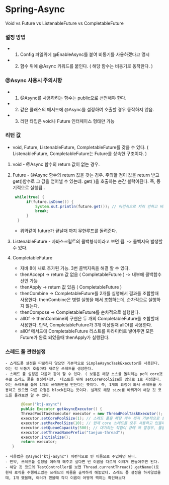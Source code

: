 # Spring-Async
Void vs Future vs ListenableFuture vs CompletableFuture

 ### 설정 방법 
 - 1. Config 파일위에 @EnableAsync를 붙여 비동기를 사용하겠다고 명시
 - 2. 함수 위에 @Async 키워드를 붙인다. ( 해당 함수는 비동기로 동작한다. )
 
 ### @Async 사용시 주의사항
 - 1. @Async를 사용하려는 함수는 public으로 선언해야 한다.
 - 2. 같은 클래스의 메서드에 @Async를 설정하여 호출할 경우 동작하지 않음.
 - 3. 리턴 타입은 void나 Future<V> 인터페이스 형태만 가능
 
 ### 리턴 값
 - void, Future, ListenableFuture, CompletableFuture를 갖을 수 있다.  ( ListenableFuture, CompletableFuture는 Future를 상속한 구조이다. )
  1. void 
    - @Async 함수의 return 값이 없는 경우. 
  2. Future 
    - @Async 함수의 return 값을 갖는 경우. 주의할 점이 값을 return 받고 get()함수로 그 값을 얻어낼 수 있는데. get( )을 호출하는 순간 블락이된다. 즉, 동기적으로 실행됨..
      ```java
       while(true) {
            if(future.isDone()) {
                System.out.println(future.get()); // 이런식으로 처리 안하고 바로 future.get()을 호출하면 블로킹이된다.
                break;
            }
        }
     ```
     - 위와같이 future가 끝날때 까지 무한루프를 돌려준다.
     
  3. ListenableFuture
    - 자바스크립트의 콜백형식이라고 보면 됨. -> 콜백지옥 발생할수 있다.
     
  4. CompletableFuture
      - 자바 8에 새로 추가된 기능. 3번 콜백지옥을 해결 할 수 있다.
      - thenAccept -> return 값 없음 ( CompletableFuture<Void> ) -> 내부에 콜백함수 선언 가능
      - thenApply -> return 값 있음 ( CompletableFuture<T> )
      - thenCombine -> CompletableFuture를 2개를 실행해서 결과를 조합할때 사용한다. thenCombine은 병렬 실행을 해서 조합하는데, 순차적으로 실행하지 않는다.
      - thenCompose -> CompletableFuture를 순차적으로 실행한다.
      -  allOf -> thenCombine의 구현은 두 개의 CompletableFuture를 조합할때 사용한다. 만약, CompletableFuture가 3개 이상일때 allOf를 사용한다.
      - allOf 메서드에 CompletableFuture 리스트를 파라미터로 넣어주면 모든 Future가 완료 되었을때 thenApply가 실행된다.
      
     
### 스레드 풀 관련설정
    - 스레드풀 설정을 따로하지 않으면 기본적으로 SimpleAsyncTaskExecutor를 사용한다. 이는 각 비동기 호출마다 새로운 쓰레드를 생성한다.
    - 스레드 풀 설정은 다음과 같이 할 수 있다. ( 보통은 해당 소스를 돌리려는 pc의 core갯수로 쓰레드 풀을 설정하지만,  테스트를 위해 setCorePoolSize를 임의로 1로 지정했다. 이는 쓰레드를 풀에 1개의 쓰레드만을 만든다는 뜻이다. 즉, 1개의 요청이 와서 쓰레드를 사용하고 있으면 다른 요청은 block된다는 뜻이다. 실제로 해당 size를 바꿔가며 해당 깃 코드를 돌려보면 알 수 있다.
 ```java
        @Bean("ktj-async")
        public Executor getAsyncExecutor() {
        ThreadPoolTaskExecutor executor = new ThreadPoolTaskExecutor();
        executor.setCorePoolSize(1); // 스레드 풀을 해당 개수 까지 기본적으로 생성한다. 처음 요청이 들어올대 pool size만큼 생성한다.
        executor.setMaxPoolSize(10); // 현제 core 스레드를 모두 사용하고 있을때, 큐에 만들어 대기시킨다.
        executor.setQueueCapacity(500); // 대기하는 작업이 큐에 꽉 찰경우, 풀을 해당 개수까지 더 생성한다.
        executor.setThreadNamePrefix("taejun-thread");
        executor.initialize();
        return executor;
    } 
 ```
    - 사용법은 @Async("ktj-async") 이런식으로 빈 이름으로 주입하면 된다.
    - 만약, 쓰레드풀 설정을 여러개 해주고 싶다면 빈 이름을 다르게 여러개 만들어주면 된다.
    - 해당 깃 코드의 TestController를 보면 Thread.currentThread().getName()로 현재 로직을 수행하고있는 쓰레드의 이름을 출력하게 해놓았다. 스레드 풀 설정을 하지않았을때, 1개 했을때, 여러개 했을때 각각 이름이 어떻게 찍히는 확인해보자
 
